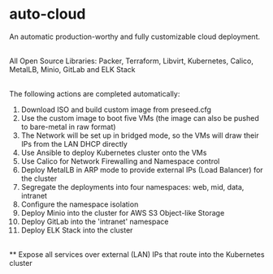 # auto-cloud
An automatic production-worthy and fully customizable cloud deployment.<br><br>

All Open Source Libraries: Packer, Terraform, Libvirt, Kubernetes, Calico, MetalLB, Minio, GitLab and ELK Stack<br><br>

The following actions are completed automatically:
1. Download ISO and build custom image from preseed.cfg
2. Use the custom image to boot five VMs (the image can also be pushed to bare-metal in raw format)
3. The Network will be set up in bridged mode, so the VMs will draw their IPs from the LAN DHCP directly
4. Use Ansible to deploy Kubernetes cluster onto the VMs
5. Use Calico for Network Firewalling and Namespace control
6. Deploy MetalLB in ARP mode to provide external IPs (Load Balancer) for the cluster
7. Segregate the deployments into four namespaces: web, mid, data, intranet
8. Configure the namespace isolation
9. Deploy Minio into the cluster for AWS S3 Object-like Storage
9. Deploy GitLab into the 'intranet' namespace
10. Deploy ELK Stack into the cluster
<br>
** Expose all services over external (LAN) IPs that route into the Kubernetes cluster
